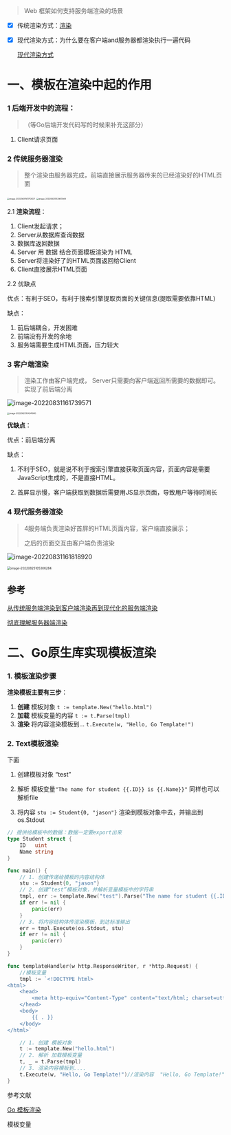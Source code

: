 

>  Web 框架如何支持服务端渲染的场景



- [x] 传统渲染方式：[渲染](https://zhuanlan.zhihu.com/p/442574339)

- [x] 现代渲染方式：为什么要在客户端and服务器都渲染执行一遍代码

  [现代渲染方式](https://juejin.cn/post/7082711258952105992)

# 一、模板在渲染中起的作用



### **1 后端开发中的流程**： 

> （等Go后端开发代码写的时候来补充这部分）

1. Client请求页面





### **2 传统服务器渲染**

> 整个渲染由服务器完成，前端直接展示服务器传来的已经渲染好的HTML页面

<img src="pic/1模板渲染.assets/image-20220831161712027.png" alt="image-20220831161712027" style="zoom:33%;" />

<img src="pic/1模板.assets/image-20220825102900044.png" alt="image-20220825102900044" style="zoom:33%;" />

2.1 **渲染流程**：

1. Client发起请求；
2. Server从数据库查询数据
3. 数据库返回数据
4. Server 用 数据 结合页面模板渲染为 HTML
5. Server将渲染好了的HTML页面返回给Client
6. Client直接展示HTML页面



2.2 优缺点

优点：有利于SEO，有利于搜索引擎提取页面的关键信息(提取需要依靠HTML)

缺点：

1. 前后端耦合，开发困难
2. 前端没有开发的余地
3. 服务端需要生成HTML页面，压力较大



### 3 客户端渲染

> 渲染工作由客户端完成， Server只需要向客户端返回所需要的数据即可。 实现了前后端分离

![image-20220831161739571](pic/1模板渲染.assets/image-20220831161739571.png)

<img src="pic/1模板.assets/image-20220825104241845.png" alt="image-20220825104241845" style="zoom:33%;" />

**优缺点**：

优点：前后端分离

缺点：

1. 不利于SEO，就是说不利于搜索引擎直接获取页面内容，页面内容是需要JavaScript生成的，不是直接HTML。

2. 首屏显示慢，客户端获取到数据后需要用JS显示页面，导致用户等待时间长



### 4 现代服务器渲染

> 4服务端负责渲染好首屏的HTML页面内容，客户端直接展示；
>
> 之后的页面交互由客户端负责渲染

![image-20220831161818920](pic/1模板渲染.assets/image-20220831161818920.png)

<img src="pic/1模板.assets/image-20220825105306284.png" alt="image-20220825105306284" style="zoom: 50%;" />



## 参考

[从传统服务端渲染到客户端渲染再到现代化的服务端渲染](https://juejin.cn/post/7082711258952105992#heading-1)

[彻底理解服务器端渲染](https://github.com/yacan8/blog/issues/30)



# 二、Go原生库实现模板渲染

### 1. 模板渲染步骤

**渲染模板主要有三步**：

1. **创建** 模板对象 `t := template.New("hello.html")`
2. **加载** 模板变量的内容 `t := t.Parse(tmpl)`
3. **渲染** 将内容渲染模板到... `t.Execute(w, "Hello, Go Template!")`



### 2. **Text模板渲染**

下面

1. 创建模板对象 “test”

2. 解析 模板变量`"The name for student {{.ID}} is {{.Name}}"` 同样也可以解析file
3. 将内容 `stu := Student{0, "jason"}` 渲染到模板对象中去，并输出到os.Stdout

```go
// 提供给模板中的数据：数据一定要export出来
type Student struct {
	ID   uint
	Name string
}

func main() {
	// 1. 创建传递给模板的内容结构体
	stu := Student{0, "jason"}
	// 2. 创建“test”模板对象，并解析变量模板中的字符串
	tmpl, err := template.New("test").Parse("The name for student {{.ID}} is {{.Name}}")
	if err != nil {
		panic(err)
	}
	// 3. 将内容结构体传渲染模板，到达标准输出
	err = tmpl.Execute(os.Stdout, stu)
	if err != nil {
		panic(err)
	}
}
```



```go
func templateHandler(w http.ResponseWriter, r *http.Request) {
    //模板变量
	tmpl := `<!DOCTYPE html>
<html>
    <head>
        <meta http-equiv="Content-Type" content="text/html; charset=utf-8"> <title>Go Template Demo</title>
    </head>
    <body>
        {{ . }}
    </body>
</html>`

	// 1. 创建 模板对象
	t := template.New("hello.html")
	// 2. 解析 加载模板变量
	t, _ = t.Parse(tmpl)
	// 3. 渲染内容模板到....
	t.Execute(w, "Hello, Go Template!")//渲染内容  "Hello, Go Template!"到模板 输出到 w
}
```



参考文献

[Go 模板渲染](https://morven.life/posts/golang-template/)







模板变量



